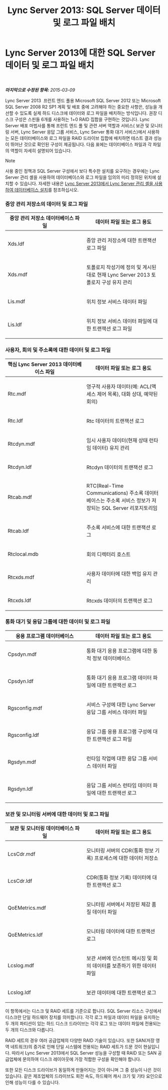 ﻿---
title: 'Lync Server 2013: SQL Server 데이터 및 로그 파일 배치'
TOCTitle: SQL Server 데이터 및 로그 파일 배치
ms:assetid: 67aa525b-8aa3-474f-827e-8e1d4697f30f
ms:mtpsurl: https://technet.microsoft.com/ko-kr/library/Gg398479(v=OCS.15)
ms:contentKeyID: 49303892
ms.date: 08/24/2015
mtps_version: v=OCS.15
ms.translationtype: HT
---

# Lync Server 2013에 대한 SQL Server 데이터 및 로그 파일 배치

 

_**마지막으로 수정된 항목:** 2015-03-09_

Lync Server 2013  프런트 엔드 풀용 Microsoft SQL Server 2012 또는 Microsoft SQL Server 2008 R2 SP1 계획 및 배포 중에 고려해야 하는 중요한 사항은, 성능을 개선할 수 있도록 실제 하드 디스크에 데이터와 로그 파일을 배치하는 방식입니다. 권장 디스크 구성은 스핀들 6개를 사용하는 1+0 RAID 집합을 구현하는 것입니다. Lync Server 배포 마법사를 통해 프런트 엔드 풀 및 관련 서버 역할과 서비스( 보관 및 모니터링 서버, Lync Server 응답 그룹 서비스, Lync Server 통화 대기 서비스)에서 사용하는 모든 데이터베이스와 로그 파일을 RAID 드라이브 집합에 배치하면 테스트 결과 성능이 뛰어난 것으로 확인된 구성이 제공됩니다. 다음 표에는 데이터베이스 파일과 각 파일의 역할이 자세히 설명되어 있습니다.


> [!NOTE]
> 사용 중인 정책과 SQL Server 구성에서 보다 특수한 설치를 요구하는 경우에는 Lync Server 관리 셸을 사용하여 데이터베이스와 로그 파일을 임의의 미리 정의된 위치에 설치할 수 있습니다. 자세한 내용은 <A href="lync-server-2013-database-installation-using-lync-server-management-shell.md">Lync Server 2013에서 Lync Server 관리 셸을 사용하여 데이터베이스 설치</A>를 참조하십시오.



### 중앙 관리 저장소의 데이터 및 로그 파일

<table>
<colgroup>
<col style="width: 50%" />
<col style="width: 50%" />
</colgroup>
<thead>
<tr class="header">
<th>중앙 관리 저장소 데이터베이스 파일</th>
<th>데이터 파일 또는 로그 용도</th>
</tr>
</thead>
<tbody>
<tr class="odd">
<td><p>Xds.ldf</p></td>
<td><p>중앙 관리 저장소에 대한 트랜잭션 로그 파일</p></td>
</tr>
<tr class="even">
<td><p>Xds.mdf</p></td>
<td><p>토폴로지 작성기에 정의 및 게시된 대로 현재 Lync Server 2013 토폴로지 구성 유지 관리</p></td>
</tr>
<tr class="odd">
<td><p>Lis.mdf</p></td>
<td><p>위치 정보 서비스 데이터 파일</p></td>
</tr>
<tr class="even">
<td><p>Lis.ldf</p></td>
<td><p>위치 정보 서비스 데이터 파일에 대한 트랜잭션 로그 파일</p></td>
</tr>
</tbody>
</table>


### 사용자, 회의 및 주소록에 대한 데이터 및 로그 파일

<table>
<colgroup>
<col style="width: 50%" />
<col style="width: 50%" />
</colgroup>
<thead>
<tr class="header">
<th>핵심 Lync Server 2013 데이터베이스 파일</th>
<th>데이터 파일 또는 로그 용도</th>
</tr>
</thead>
<tbody>
<tr class="odd">
<td><p>Rtc.mdf</p></td>
<td><p>영구적 사용자 데이터(예: ACL(액세스 제어 목록), 대화 상대, 예약된 회의)</p></td>
</tr>
<tr class="even">
<td><p>Rtc.ldf</p></td>
<td><p>Rtc 데이터의 트랜잭션 로그</p></td>
</tr>
<tr class="odd">
<td><p>Rtcdyn.mdf</p></td>
<td><p>임시 사용자 데이터(현재 상태 런타임 데이터) 유지 관리</p></td>
</tr>
<tr class="even">
<td><p>Rtcdyn.ldf</p></td>
<td><p>Rtcdyn 데이터의 트랜잭션 로그</p></td>
</tr>
<tr class="odd">
<td><p>Rtcab.mdf</p></td>
<td><p>RTC(Real-Time Communications) 주소록 데이터베이스는 주소록 서비스 정보가 저장되는 SQL Server 리포지토리임</p></td>
</tr>
<tr class="even">
<td><p>Rtcab.ldf</p></td>
<td><p>주소록 서비스에 대한 트랜잭션 로그</p></td>
</tr>
<tr class="odd">
<td><p>Rtclocal.mdb</p></td>
<td><p>회의 디렉터리 호스트</p></td>
</tr>
<tr class="even">
<td><p>Rtcxds.mdf</p></td>
<td><p>사용자 데이터에 대한 백업 유지 관리</p></td>
</tr>
<tr class="odd">
<td><p>Rtcxds.ldf</p></td>
<td><p>Rtcxds 데이터의 트랜잭션 로그</p></td>
</tr>
</tbody>
</table>


### 통화 대기 및 응답 그룹에 대한 데이터 및 로그 파일

<table>
<colgroup>
<col style="width: 50%" />
<col style="width: 50%" />
</colgroup>
<thead>
<tr class="header">
<th>응용 프로그램 데이터베이스</th>
<th>데이터 파일 또는 로그 용도</th>
</tr>
</thead>
<tbody>
<tr class="odd">
<td><p>Cpsdyn.mdf</p></td>
<td><p>통화 대기 응용 프로그램에 대한 동적 정보 데이터베이스</p></td>
</tr>
<tr class="even">
<td><p>Cpsdyn.ldf</p></td>
<td><p>통화 대기 응용 프로그램 데이터 파일에 대한 트랜잭션 로그</p></td>
</tr>
<tr class="odd">
<td><p>Rgsconfig.mdf</p></td>
<td><p>서비스 구성에 대한 Lync Server 응답 그룹 서비스 데이터 파일</p></td>
</tr>
<tr class="even">
<td><p>Rgsconfig.ldf</p></td>
<td><p>응답 그룹 응용 프로그램 구성에 대한 트랜잭션 로그 파일</p></td>
</tr>
<tr class="odd">
<td><p>Rgsdyn.mdf</p></td>
<td><p>런타임 작업에 대한 응답 그룹 서비스 데이터 파일</p></td>
</tr>
<tr class="even">
<td><p>Rgsdyn.ldf</p></td>
<td><p>응답 그룹 서비스 런타임 데이터 파일에 대한 트랜잭션 로그</p></td>
</tr>
</tbody>
</table>


### 보관 및 모니터링 서버에 대한 데이터 및 로그 파일

<table>
<colgroup>
<col style="width: 50%" />
<col style="width: 50%" />
</colgroup>
<thead>
<tr class="header">
<th>보관 및 모니터링 데이터베이스 파일</th>
<th>데이터 파일 또는 로그 용도</th>
</tr>
</thead>
<tbody>
<tr class="odd">
<td><p>LcsCdr.mdf</p></td>
<td><p>모니터링 서버의 CDR(통화 정보 기록) 프로세스에 대한 데이터 저장소</p></td>
</tr>
<tr class="even">
<td><p>LcsCdr.ldf</p></td>
<td><p>CDR(통화 정보 기록) 데이터에 대한 트랜잭션 로그</p></td>
</tr>
<tr class="odd">
<td><p>QoEMetrics.mdf</p></td>
<td><p>모니터링 서버에서 저장된 체감 품질 데이터 파일</p></td>
</tr>
<tr class="even">
<td><p>QoEMetrics.ldf</p></td>
<td><p>모니터링 데이터에 대한 트랜잭션 로그</p></td>
</tr>
<tr class="odd">
<td><p>Lcslog.mdf</p></td>
<td><p>보관 서버에 인스턴트 메시징 및 회의 데이터를 보존하기 위한 데이터 파일</p></td>
</tr>
<tr class="even">
<td><p>Lcslog.ldf</p></td>
<td><p>보관 데이터에 대한 트랜잭션 로그</p></td>
</tr>
</tbody>
</table>


이 항목에서는 디스크 및 RAID 세트를 기준으로 합니다. SQL Server 리소스 구성에서 디스크란 단일 하드웨어 장치를 의미합니다. 각각 로그 파일과 데이터 파일을 유지하는 두 개의 파티션이 있는 하드 디스크 드라이브는 각각 로그 또는 데이터 파일에 전용되는 두 개의 디스크와 다릅니다.

RAID 세트의 경우 여러 공급업체의 다양한 RAID 기술이 있습니다. 또한 SAN(저장 영역 네트워크)의 증가로 인해 단일 시스템에 전용되는 RAID 세트가 드문 것이 현실입니다. 따라서 Lync Server 2013에서 SQL Server 성능을 구성할 때 RAID 또는 SAN 공급업체에 문의하여 디스크 레이아웃에 가장 적합한 구성을 확인해야 합니다.

또한 모든 디스크 드라이브가 동일하게 만들어지는 것이 아니며 그 중 성능이 나은 것이 있습니다. 같은 제조업체의 드라이브도 회전 속도, 하드웨어 캐시 크기 및 기타 요인으로 인해 성능이 다를 수 있습니다.

